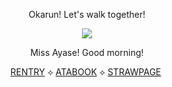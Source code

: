 <p align="center"> Okarun! Let's walk together! </p>
<p align="center"> <img src="https://i.ibb.co/hB0YssD/image-2024-10-13-134143780-removebg-preview-1.png"/>
</p>
<p align="center"> Miss Ayase! Good morning! </p>
<div align="center">
  
[RENTRY](https://rentry.co/uchihasasuke)‎    ‎‎‎‎‎‎⟡‎    [ATABOOK](https://sasuke.atabook.org)    ⟡‎    [STRAWPAGE](https://sabakunogaara.straw.page)
‎‎  
‎ ‎‎  
‎ ‎‎  

